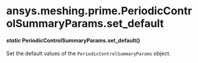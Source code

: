 <a id="ansys-meshing-prime-periodiccontrolsummaryparams-set-default"></a>

# ansys.meshing.prime.PeriodicControlSummaryParams.set_default

<a id="ansys.meshing.prime.PeriodicControlSummaryParams.set_default"></a>

#### *static* PeriodicControlSummaryParams.set_default()

Set the default values of the `PeriodicControlSummaryParams` object.

<!-- !! processed by numpydoc !! -->
